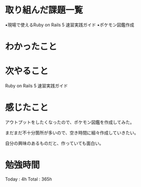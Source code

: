 <h1>取り組んだ課題一覧</h1>

▪️現場で使えるRuby on Rails 5 速習実践ガイド
▪️ポケモン図鑑作成

<h1>わかったこと</h1>

<h1>次やること</h1>
Ruby on Rails 5 速習実践ガイド 

<h1>感じたこと</h1>
アウトプットをしたくなったので、ポケモン図鑑を作成してみた。

まだまだ不十分箇所が多いので、空き時間に細々作成していきたい。

自分の興味のあるものだと、作っていても面白い。

<h1>勉強時間</h1>
Today : 4h Total : 365h